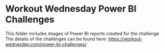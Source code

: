 # Workout Wednesday Power BI Challenges

This folder includes images of Power BI reports created for the challenge The details of the challenges can be found here: https://workout-wednesday.com/power-bi-challenges/
